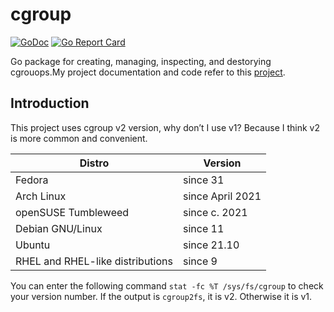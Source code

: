 # cgroup
[![GoDoc](https://godoc.org/github.com/axliupore/cgroup?status.svg)](https://godoc.org/github.com/axliupore/cgroup)
[![Go Report Card](https://goreportcard.com/badge/github.com/axliupore/cgroup)](https://goreportcard.com/report/github.com/axliupore/cgroup)

Go package for creating, managing, inspecting, and destorying cgrouops.My project documentation and code refer to this [project](https://github.com/containerd/cgroups).

## Introduction

This project uses cgroup v2 version, why don’t I use v1? Because I think v2 is more common and convenient.

| Distro                           | Version          |
| -------------------------------- | ---------------- |
| Fedora                           | since 31         |
| Arch Linux                       | since April 2021 |
| openSUSE Tumbleweed              | since c. 2021    |
| Debian GNU/Linux                 | since 11         |
| Ubuntu                           | since 21.10      |
| RHEL and RHEL-like distributions | since 9          |

You can enter the following command `stat -fc %T /sys/fs/cgroup` to check your version number. If the output is `cgroup2fs`, it is v2. Otherwise it is v1.
